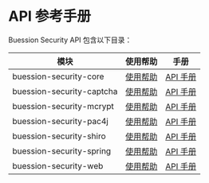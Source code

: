 # API 参考手册


Buession Security API 包含以下目录：


|  模块                       | 使用帮助                      | 手册                                                                         |
|  ----                      | ----                         | ----                                 										   |
| buession-security-core     | [使用帮助](core/index.md)     | [API 手册](https://javadoc.io/doc/com.buession.security/buession-security-core/2.1.0/)        |
| buession-security-captcha  | [使用帮助](beans/captcha.md)  | [API 手册](https://javadoc.io/doc/com.buession.security/buession-security-captcha/2.1.0/)       |
| buession-security-mcrypt   | [使用帮助](mcrypt/index.md)   | [API 手册](https://javadoc.io/doc/com.buession.security/buession-security-mcrypt/2.1.0/)       |
| buession-security-pac4j    | [使用帮助](pac4j/index.md)    | [API 手册](https://javadoc.io/doc/com.buession.security/buession-security-pac4j/2.1.0/)       |
| buession-security-shiro    | [使用帮助](shiro/index.md)    | [API 手册](https://javadoc.io/doc/com.buession.security/buession-security-shiro/2.1.0/)        |
| buession-security-spring   | [使用帮助](spring/index.md)   | [API 手册](https://javadoc.io/doc/com.buession.security/buession-security-spring/2.1.0/)      |
| buession-security-web      | [使用帮助](web/index.md)      | [API 手册](https://javadoc.io/doc/com.buession.security/buession-security-web/2.1.0/) |